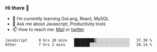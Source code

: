 ### Hi there 👋

- 🌱 I’m currently learning GoLang, React, MySQL
- 💬 Ask me about Javascript, Productivity tools 
- 📫 How to reach me: [Mail](mailto:kvaishak47@gmail.com) or [twitter](https://twitter.com/kvaish4k)

<!--START_SECTION:waka-->

```text
JavaScript     9 hrs 20 mins   █████████▒░░░░░░░░░░░░░░░   37.30 %
Other          7 hrs 2 mins    ███████░░░░░░░░░░░░░░░░░░   28.14 %
```

<!--END_SECTION:waka-->
